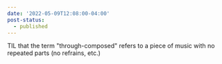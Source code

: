 ```yaml
---
date: '2022-05-09T12:08:00-04:00'
post-status:
  - published
---
```


TIL that the term "through-composed" refers to a piece of music with no repeated parts (no refrains, etc.) 
